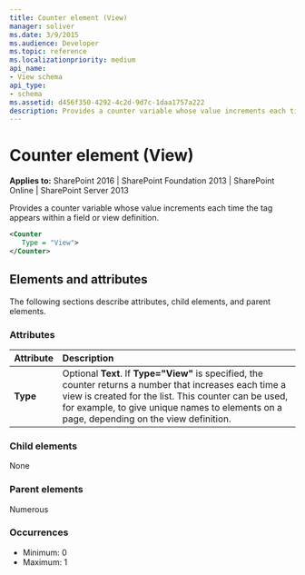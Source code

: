 ```yaml
---
title: Counter element (View)
manager: soliver
ms.date: 3/9/2015
ms.audience: Developer
ms.topic: reference
ms.localizationpriority: medium
api_name:
- View schema
api_type:
- schema
ms.assetid: d456f350-4292-4c2d-9d7c-1daa1757a222
description: Provides a counter variable whose value increments each time the tag appears within a field or view definition.
---
```


# Counter element (View)

**Applies to:** SharePoint 2016 | SharePoint Foundation 2013 | SharePoint Online | SharePoint Server 2013

Provides a counter variable whose value increments each time the tag appears within a field or view definition.

```XML
<Counter
   Type = "View">
</Counter>
```

## Elements and attributes

The following sections describe attributes, child elements, and parent elements.

### Attributes

|**Attribute**|**Description**|
|:-----|:-----|
|**Type** <br/> |Optional **Text**. If **Type="View"** is specified, the counter returns a number that increases each time a view is created for the list. This counter can be used, for example, to give unique names to elements on a page, depending on the view definition.  <br/> |

### Child elements

None

### Parent elements

Numerous

### Occurrences

- Minimum: 0
- Maximum: 1

<br/>
